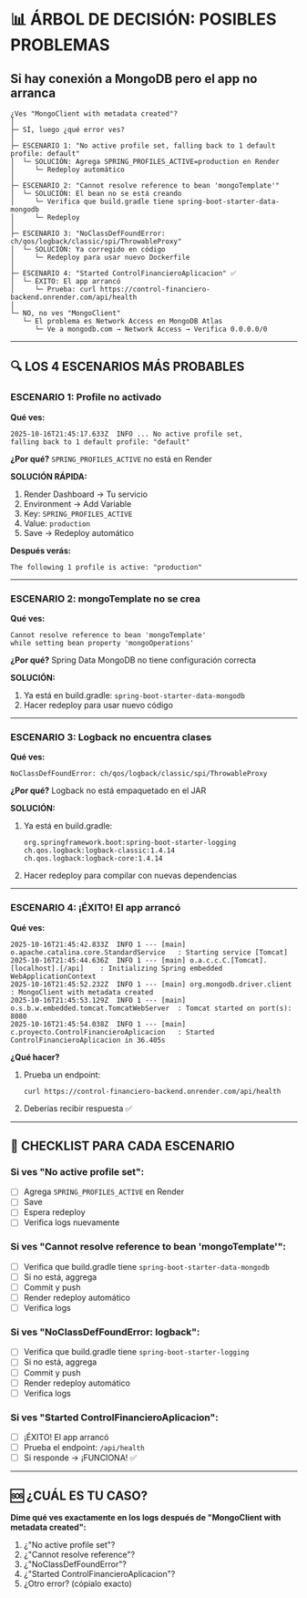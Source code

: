 # 📊 ÁRBOL DE DECISIÓN: POSIBLES PROBLEMAS

## Si hay conexión a MongoDB pero el app no arranca

```
¿Ves "MongoClient with metadata created"?
│
├─ SÍ, luego ¿qué error ves?
│
├─ ESCENARIO 1: "No active profile set, falling back to 1 default profile: default"
│  └─ SOLUCIÓN: Agrega SPRING_PROFILES_ACTIVE=production en Render
│     └─ Redeploy automático
│
├─ ESCENARIO 2: "Cannot resolve reference to bean 'mongoTemplate'"
│  └─ SOLUCIÓN: El bean no se está creando
│     └─ Verifica que build.gradle tiene spring-boot-starter-data-mongodb
│     └─ Redeploy
│
├─ ESCENARIO 3: "NoClassDefFoundError: ch/qos/logback/classic/spi/ThrowableProxy"
│  └─ SOLUCIÓN: Ya corregido en código
│     └─ Redeploy para usar nuevo Dockerfile
│
├─ ESCENARIO 4: "Started ControlFinancieroAplicacion" ✅
│  └─ ÉXITO: El app arrancó
│     └─ Prueba: curl https://control-financiero-backend.onrender.com/api/health
│
└─ NO, no ves "MongoClient"
   └─ El problema es Network Access en MongoDB Atlas
      └─ Ve a mongodb.com → Network Access → Verifica 0.0.0.0/0
```

---

## 🔍 LOS 4 ESCENARIOS MÁS PROBABLES

### **ESCENARIO 1: Profile no activado**

**Qué ves:**
```
2025-10-16T21:45:17.633Z  INFO ... No active profile set, 
falling back to 1 default profile: "default"
```

**¿Por qué?** `SPRING_PROFILES_ACTIVE` no está en Render

**SOLUCIÓN RÁPIDA:**
1. Render Dashboard → Tu servicio
2. Environment → Add Variable
3. Key: `SPRING_PROFILES_ACTIVE`
4. Value: `production`
5. Save → Redeploy automático

**Después verás:**
```
The following 1 profile is active: "production"
```

---

### **ESCENARIO 2: mongoTemplate no se crea**

**Qué ves:**
```
Cannot resolve reference to bean 'mongoTemplate' 
while setting bean property 'mongoOperations'
```

**¿Por qué?** Spring Data MongoDB no tiene configuración correcta

**SOLUCIÓN:**
1. Ya está en build.gradle: `spring-boot-starter-data-mongodb`
2. Hacer redeploy para usar nuevo código

---

### **ESCENARIO 3: Logback no encuentra clases**

**Qué ves:**
```
NoClassDefFoundError: ch/qos/logback/classic/spi/ThrowableProxy
```

**¿Por qué?** Logback no está empaquetado en el JAR

**SOLUCIÓN:**
1. Ya está en build.gradle:
   ```
   org.springframework.boot:spring-boot-starter-logging
   ch.qos.logback:logback-classic:1.4.14
   ch.qos.logback:logback-core:1.4.14
   ```
2. Hacer redeploy para compilar con nuevas dependencias

---

### **ESCENARIO 4: ¡ÉXITO! El app arrancó**

**Qué ves:**
```
2025-10-16T21:45:42.833Z  INFO 1 --- [main] o.apache.catalina.core.StandardService   : Starting service [Tomcat]
2025-10-16T21:45:44.636Z  INFO 1 --- [main] o.a.c.c.C.[Tomcat].[localhost].[/api]    : Initializing Spring embedded WebApplicationContext
2025-10-16T21:45:52.232Z  INFO 1 --- [main] org.mongodb.driver.client                : MongoClient with metadata created
2025-10-16T21:45:53.129Z  INFO 1 --- [main] o.s.b.w.embedded.tomcat.TomcatWebServer  : Tomcat started on port(s): 8080
2025-10-16T21:45:54.038Z  INFO 1 --- [main] c.proyecto.ControlFinancieroAplicacion   : Started ControlFinancieroAplicacion in 36.405s
```

**¿Qué hacer?**
1. Prueba un endpoint:
   ```
   curl https://control-financiero-backend.onrender.com/api/health
   ```

2. Deberías recibir respuesta ✅

---

## 📝 CHECKLIST PARA CADA ESCENARIO

### Si ves "No active profile set":
- [ ] Agrega `SPRING_PROFILES_ACTIVE` en Render
- [ ] Save
- [ ] Espera redeploy
- [ ] Verifica logs nuevamente

### Si ves "Cannot resolve reference to bean 'mongoTemplate'":
- [ ] Verifica que build.gradle tiene `spring-boot-starter-data-mongodb`
- [ ] Si no está, aggrega
- [ ] Commit y push
- [ ] Render redeploy automático
- [ ] Verifica logs

### Si ves "NoClassDefFoundError: logback":
- [ ] Verifica que build.gradle tiene `spring-boot-starter-logging`
- [ ] Si no está, aggrega
- [ ] Commit y push
- [ ] Render redeploy automático
- [ ] Verifica logs

### Si ves "Started ControlFinancieroAplicacion":
- [ ] ¡ÉXITO! El app arrancó
- [ ] Prueba el endpoint: `/api/health`
- [ ] Si responde → ¡FUNCIONA! ✅

---

## 🆘 ¿CUÁL ES TU CASO?

**Dime qué ves exactamente en los logs después de "MongoClient with metadata created":**

1. ¿"No active profile set"?
2. ¿"Cannot resolve reference"?
3. ¿"NoClassDefFoundError"?
4. ¿"Started ControlFinancieroAplicacion"?
5. ¿Otro error? (cópialo exacto)